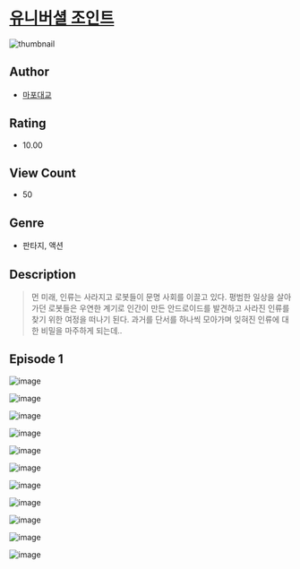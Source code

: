 # [유니버셜 조인트](https://comic.naver.com/challenge/list?titleId=810920)
![thumbnail](https://image-comic.pstatic.net/user_contents_data/challenge_comic/2023/05/25/352343/upload_3617346209120073269_480x623.jpeg)

## Author
- [마포대교](https://comic.naver.com/artistTitle?id=352343)

## Rating
- 10.00

## View Count
- 50

## Genre
- 판타지, 액션

## Description
> 먼 미래, 인류는 사라지고 로봇들이 문명 사회를 이끌고 있다. 평범한 일상을 살아가던 로봇들은 우연한 계기로 인간이 만든 안드로이드를 발견하고 사라진 인류를 찾기 위한 여정을 떠나기 된다. 과거를 단서를 하나씩 모아가며 잊혀진 인류에 대한 비밀을 마주하게 되는데..


## Episode 1
![image](https://image-comic.pstatic.net/user_contents_data/challenge_comic/2023/05/25/352343/upload_7089898788606916915.jpeg)

![image](https://image-comic.pstatic.net/user_contents_data/challenge_comic/2023/05/25/352343/upload_7377515649347170914.jpeg)

![image](https://image-comic.pstatic.net/user_contents_data/challenge_comic/2023/05/25/352343/upload_3990861295638700856.jpeg)

![image](https://image-comic.pstatic.net/user_contents_data/challenge_comic/2023/05/25/352343/upload_4049409384398610737.jpeg)

![image](https://image-comic.pstatic.net/user_contents_data/challenge_comic/2023/05/25/352343/upload_7148391522989794617.jpeg)

![image](https://image-comic.pstatic.net/user_contents_data/challenge_comic/2023/05/25/352343/upload_3833752087718606393.jpeg)

![image](https://image-comic.pstatic.net/user_contents_data/challenge_comic/2023/05/25/352343/upload_3487255481740977253.jpeg)

![image](https://image-comic.pstatic.net/user_contents_data/challenge_comic/2023/05/25/352343/upload_3978426021780535088.jpeg)

![image](https://image-comic.pstatic.net/user_contents_data/challenge_comic/2023/05/25/352343/upload_3690193252610356326.jpeg)

![image](https://image-comic.pstatic.net/user_contents_data/challenge_comic/2023/05/25/352343/upload_3762588388144789601.jpeg)

![image](https://image-comic.pstatic.net/user_contents_data/challenge_comic/2023/05/25/352343/upload_3545287717571290679.jpeg)
